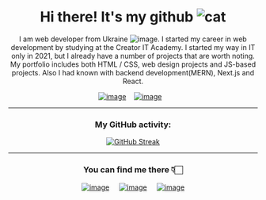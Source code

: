 <div align="center">

# Hi there! It's my github ![cat](https://github.com/viktor-kindrat/viktor-kindrat/assets/84918090/50599bd4-5bad-454b-8ff3-edde4754857b)

I am web developer from Ukraine ![image](https://user-images.githubusercontent.com/84918090/201474845-932ac61c-7ed3-46f3-a552-7cabddb56eee.png). I started my career in web development by studying at the Creator IT Academy. I started my way in IT only in 2021, but I already have a number of projects that are worth noting. My portfolio includes both HTML / CSS, web design projects and JS-based projects. Also I had known with backend development(MERN), Next.js and React.

[![image](https://user-images.githubusercontent.com/84918090/224413008-f7d1d8fb-ff24-4ad4-bd6b-af4930164fd8.png)](https://kindrat.pp.ua) &nbsp;&nbsp;
[![image](https://user-images.githubusercontent.com/84918090/224413102-47a8549b-06a2-413b-a87b-a5b8cbf73fc3.png)](https://www.buymeacoffee.com/victorkindrat) &nbsp;&nbsp;

  
   <hr>
  
### My GitHub activity:
[![GitHub Streak](https://streak-stats.demolab.com?user=viktor-kindrat&theme=dark&background=EB545400&currStreakNum=8B104E&currStreakLabel=FF1D8F&fire=FF1D8F&ring=8B104E&border=EB545400)](https://git.io/streak-stats)



  <hr>
  
### You can find me there 👇🏻
  
  &nbsp; &nbsp;
[![image](https://user-images.githubusercontent.com/84918090/202285398-6588fc5c-f989-4465-bdd1-6cb417622b1a.png)](https://www.linkedin.com/in/viktor-kindrat/) &nbsp; &nbsp;
[![image](https://user-images.githubusercontent.com/84918090/202284903-667ee18b-7e48-4574-9038-2bf82c7a6dc5.png)](https://www.instagram.com/viktor.kindrat.me/) &nbsp; &nbsp;
[![image](https://user-images.githubusercontent.com/84918090/202285327-edddc319-1fce-45a3-9aea-e03a0da82a9d.png)](https://t.me/mexicancat228) &nbsp; 
  &nbsp;
  
  
  </div>
